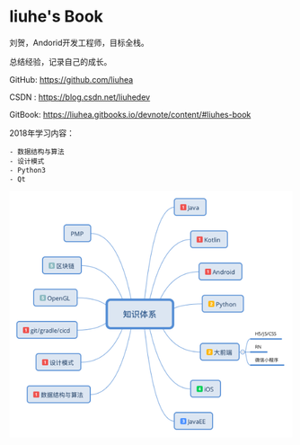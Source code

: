 # liuhe's Book

刘贺，Andorid开发工程师，目标全栈。

总结经验，记录自己的成长。

GitHub: https://github.com/liuhea

CSDN  : https://blog.csdn.net/liuhedev

GitBook: https://liuhea.gitbooks.io/devnote/content/#liuhes-book

2018年学习内容：

    - 数据结构与算法
    - 设计模式
    - Python3
    - Qt
    
    
![](https://github.com/liuhea/DevNote/raw/master/Youdao/LH%E7%9F%A5%E8%AF%86%E6%9E%B6%E6%9E%84.png?raw=true)
